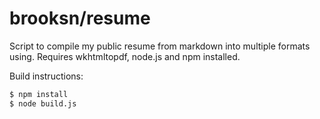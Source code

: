 # brooksn/resume

Script to compile my public resume from markdown into multiple formats using. Requires wkhtmltopdf, node.js and npm installed.

Build instructions: 

```bash
$ npm install
$ node build.js
```
